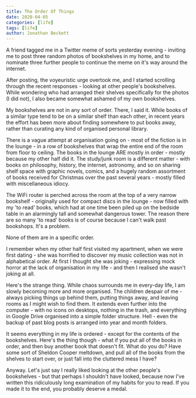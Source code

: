 ```yaml
---
title: The Order Of Things
date: 2020-04-05
categories: [life]
tags: [life]
author: Jonathan Beckett
---
```


A friend tagged me in a Twitter meme of sorts yesterday evening - inviting me to post three random photos of bookshelves in my home, and to nominate three further people to continue the meme on it's way around the internet.

After posting, the voyeuristic urge overtook me, and I started scrolling through the recent responses - looking at other people's bookshelves. While wondering who had arranged their shelves specifically for the photos (I did not), I also became somewhat ashamed of my own bookshelves.

My bookshelves are not in any sort of order. There, I said it. While books of a similar type tend to be on a similar shelf than each other, in recent years the effort has been more about finding somewhere to put books away, rather than curating any kind of organised personal library.

There is a vague attempt at organisation going on - most of the fiction is in the lounge - in a row of bookshelves that wrap the entire end of the room from floor to ceiling. The books in the lounge ARE mostly in order - mostly because my other half did it. The study/junk room is a different matter - with books on philosophy, history, the internet, astronomy, and so on sharing shelf space with graphic novels, comics, and a hugely random assortment of books received for Christmas over the past several years - mostly filled with miscellaneous idiocy.

The WiFi router is perched across the room at the top of a very narrow bookshelf - originally used for compact discs in the lounge - now filled with my 'to read' books, which had at one time been piled up on the bedside table in an alarmingly tall and somewhat dangerous tower. The reason there are so many 'to read' books is of course because I can't walk past bookshops. It's a problem.

None of them are in a specific order.

I remember when my other half first visited my apartment, when we were first dating - she was horrified to discover my music collection was not in alphabetical order. At first I thought she was joking - expressing mock horror at the lack of organisation in my life - and then I realised she wasn't joking at all.

Here's the strange thing. While chaos surrounds me in every-day life, I am slowly becoming more and more organised. The children despair of me - always picking things up behind them, putting things away, and leaving rooms as I might wish to find them. It extends even further into the computer - with no icons on desktops, nothing in the trash, and everything in Google Drive organised into a simple folder structure. Hell - even the backup of past blog posts is arranged into year and month folders.

It seems everything in my life is ordered - except for the contents of the bookshelves. Here's the thing though - what if you put all of the books in order, and then buy another book that doesn't fit. What do you do? Have some sort of Sheldon Cooper meltdown, and pull all of the books from the shelves to start over, or just fall into the cluttered mess I have?

Anyway. Let's just say I really liked looking at the other people's bookshelves - but that perhaps I shouldn't have looked, because now I've written this ridiculously long examination of my habits for you to read. If you made it to the end, you probably deserve a medal.